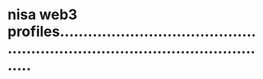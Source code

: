 # nisa web3 profiles....................................................................................................
